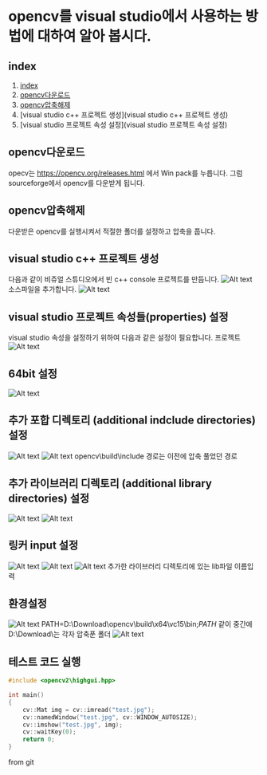 # opencv를 visual studio에서 사용하는 방법에 대하여 알아 봅시다.

## index
1. [index](index)
2. [opencv다운로드](opencv다운로드)
3. [opencv압축해제](opencv압축해제)
4. [visual studio c++ 프로젝트 생성](visual studio c++ 프로젝트 생성)
5. [visual studio 프로젝트 속성 설정](visual studio 프로젝트 속성 설정)


## opencv다운로드
opecv는 https://opencv.org/releases.html 에서 Win pack를 누릅니다.
그럼 sourceforge에서 opencv를 다운받게 됩니다.

## opencv압축해제
다운받은 opencv를 실행시켜서 적절한 폴더를 설정하고 압축을 풉니다.

## visual studio c++ 프로젝트 생성
다음과 같이 비쥬얼 스튜디오에서 빈 c++ console 프로젝트를 만듬니다.
![Alt text](visual_studio01.JPG)
소스파일을 추가합니다.
![Alt text](visual_studio02.JPG)

## visual studio 프로젝트 속성들(properties) 설정
visual studio 속성을 설정하기 위하여 다음과 같은 설정이 필요합니다.
프로젝트
![Alt text](visual_studio03.JPG)

## 64bit 설정
![Alt text](visual_studio04.JPG)
##  추가 포합 디렉토리 (additional indclude directories) 설정
![Alt text](visual_studio05.JPG)
![Alt text](visual_studio06.JPG)
opencv\build\include 경로는 이전에 압축 풀었던 경로
##  추가 라이브러리 디렉토리 (additional library directories) 설정
![Alt text](visual_studio07.JPG)
![Alt text](visual_studio08.JPG)
##  링커 input 설정
![Alt text](visual_studio09.JPG)
![Alt text](visual_studio10.JPG)
![Alt text](visual_studio11.JPG)
추가한 라이브러리 디렉토리에 있는 lib파일 이름입력
## 환경설정
![Alt text](visual_studio12.JPG)
PATH=D:\Download\opencv\build\x64\vc15\bin;$PATH$
같이 중간에 D:\Download\는 각자 압축푼 폴더
![Alt text](visual_studio13.JPG)

## 테스트 코드 실행
```c++
#include <opencv2\highgui.hpp>

int main()
{
	cv::Mat img = cv::imread("test.jpg");
	cv::namedWindow("test.jpg", cv::WINDOW_AUTOSIZE);
	cv::imshow("test.jpg", img);
	cv::waitKey(0);
	return 0;
}
```
from git
